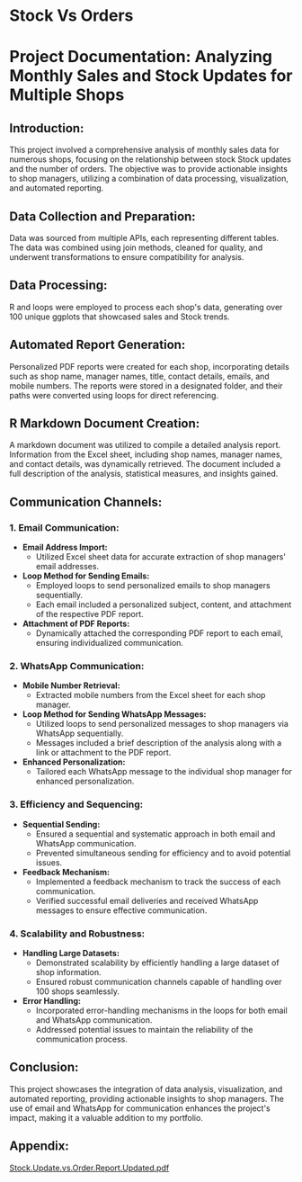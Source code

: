 # Stock Vs Orders

# Project Documentation: Analyzing Monthly Sales and Stock Updates for Multiple Shops

## Introduction:
This project involved a comprehensive analysis of monthly sales data for numerous shops, focusing on the relationship between stock Stock updates and the number of orders. The objective was to provide actionable insights to shop managers, utilizing a combination of data processing, visualization, and automated reporting.

## Data Collection and Preparation:
Data was sourced from multiple APIs, each representing different tables. The data was combined using join methods, cleaned for quality, and underwent transformations to ensure compatibility for analysis.

## Data Processing:
R and loops were employed to process each shop's data, generating over 100 unique ggplots that showcased sales and Stock trends.

## Automated Report Generation:
Personalized PDF reports were created for each shop, incorporating details such as shop name, manager names, title, contact details, emails, and mobile numbers. The reports were stored in a designated folder, and their paths were converted using loops for direct referencing.

## R Markdown Document Creation:
A markdown document was utilized to compile a detailed analysis report. Information from the Excel sheet, including shop names, manager names, and contact details, was dynamically retrieved. The document included a full description of the analysis, statistical measures, and insights gained.

## Communication Channels:

### 1. Email Communication:
   - **Email Address Import:**
     - Utilized Excel sheet data for accurate extraction of shop managers' email addresses.
   - **Loop Method for Sending Emails:**
     - Employed loops to send personalized emails to shop managers sequentially.
     - Each email included a personalized subject, content, and attachment of the respective PDF report.
   - **Attachment of PDF Reports:**
     - Dynamically attached the corresponding PDF report to each email, ensuring individualized communication.

### 2. WhatsApp Communication:
   - **Mobile Number Retrieval:**
     - Extracted mobile numbers from the Excel sheet for each shop manager.
   - **Loop Method for Sending WhatsApp Messages:**
     - Utilized loops to send personalized messages to shop managers via WhatsApp sequentially.
     - Messages included a brief description of the analysis along with a link or attachment to the PDF report.
   - **Enhanced Personalization:**
     - Tailored each WhatsApp message to the individual shop manager for enhanced personalization.

### 3. Efficiency and Sequencing:
   - **Sequential Sending:**
     - Ensured a sequential and systematic approach in both email and WhatsApp communication.
     - Prevented simultaneous sending for efficiency and to avoid potential issues.
   - **Feedback Mechanism:**
     - Implemented a feedback mechanism to track the success of each communication.
     - Verified successful email deliveries and received WhatsApp messages to ensure effective communication.

### 4. Scalability and Robustness:
   - **Handling Large Datasets:**
     - Demonstrated scalability by efficiently handling a large dataset of shop information.
     - Ensured robust communication channels capable of handling over 100 shops seamlessly.
   - **Error Handling:**
     - Incorporated error-handling mechanisms in the loops for both email and WhatsApp communication.
     - Addressed potential issues to maintain the reliability of the communication process.

## Conclusion:
This project showcases the integration of data analysis, visualization, and automated reporting, providing actionable insights to shop managers. The use of email and WhatsApp for communication enhances the project's impact, making it a valuable addition to my portfolio.

## Appendix:

[Stock.Update.vs.Order.Report.Updated.pdf](https://github.com/FouadAkhtar/Stock_vs_Orders/files/14090159/Stock.Update.vs.Order.Report.Updated.pdf)

